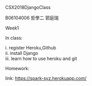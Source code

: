 CSX2018DjangoClass

B06104006 哲學二 郭庭瑞

Week1

In class:

i. register Heroku,Github  
ii. install Django  
iii. learn how to use heroku and git

Homework:

link: https://spark-syz.herokuapp.com/
